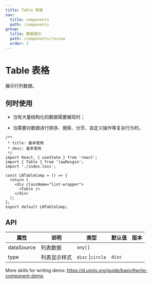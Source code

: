 ```yaml
---
title: Table 表格
nav:
  title: components
  path: /components
group:
  title: 数据展示
  path: /components/review
  order: 3
---
```


# Table 表格

展示行列数据。

## 何时使用

- 当有大量结构化的数据需要展现时；

- 当需要对数据进行排序、搜索、分页、自定义操作等复杂行为时。

```tsx
/**
 * title: 基本使用
 * desc: 基本使用
 */
import React, { useState } from 'react';
import { Table } from 'lawDesgin';
import './index.less';

const LNTableComp = () => {
  return (
    <div className="list-wrapper">
      <Table />
    </div>
  );
};
export default LNTableComp;
```

## API

| 属性       | 说明         | 类型              | 默认值 | 版本 |
| ---------- | ------------ | ----------------- | ------ | ---- |
| dataSource | 列表数据     | `any[]`           |        |      |
| type       | 列表显示样式 | `disc` \|`circle` | `disc` |      |

More skills for writing demo: https://d.umijs.org/guide/basic#write-component-demo
